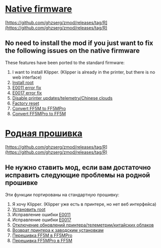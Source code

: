 # [Native firmware](https://github.com/ghzserg/zmod/releases/tag/R) 
[https://github.com/ghzserg/zmod/releases/tag/R](https://github.com/ghzserg/zmod/releases/tag/R)

## No need to install the mod if you just want to fix the following issues on the native firmware

These features have been ported to the standard firmware:
1. I want to install Klipper. (Klipper is already in the printer, but there is no web interface)
2. [Install root](https://github.com/ghzserg/zmod/tree/main/Native_firmware/root)
3. [E0011 error fix](https://github.com/ghzserg/zmod/wiki/Macros_en#fix_e0011)
4. [E0017 error fix](https://github.com/ghzserg/zmod/wiki/Macros_en#fix_e0017)
5. [Disable printer updates/telemetry/Chinese clouds](https://github.com/ghzserg/zmod/wiki/Macros_en#china_cloud)
6. [Factory reset](https://github.com/ghzserg/zmod/wiki/Setup_en#restoring-printer-to-factory-settings-required-for-mod-installation)
7. [Convert FF5M to FF5MPro](https://github.com/ghzserg/zmod/tree/main/Native_firmware/5m2Pro)
8. [Convert FF5MPro to FF5M](https://github.com/ghzserg/zmod/tree/main/Native_firmware/Pro25M)

# [Родная прошивка](https://github.com/ghzserg/zmod/releases/tag/R)
[https://github.com/ghzserg/zmod/releases/tag/R](https://github.com/ghzserg/zmod/releases/tag/R)

## Не нужно ставить мод, если вам достаточно исправить следующие проблемы на родной прошивке

Эти функции портированы на стандартную прошивку:
1. Я хочу Klipper. (Klipper уже есть в принтере, но нет веб интерфейса)
2. [Установить root](https://github.com/ghzserg/zmod/tree/main/Native_firmware/root)
3. Исправление ошибки [E0011](https://github.com/ghzserg/zmod/wiki/Macros#fix_e0011)
4. Исправление ошибки [E0017](https://github.com/ghzserg/zmod/wiki/Macros#fix_e0017)
5. [Отключение обновлений принтера/телеметрии/китайских облаков](https://github.com/ghzserg/zmod/wiki/Macros#china_cloud)
6. [Возврат принтера к заводским установкам](https://github.com/ghzserg/zmod/wiki/Setup#%D0%B2%D0%BE%D0%B7%D0%B2%D1%80%D0%B0%D1%82-%D0%BF%D1%80%D0%B8%D0%BD%D1%82%D0%B5%D1%80%D0%B0-%D0%BA-%D0%B7%D0%B0%D0%B2%D0%BE%D0%B4%D1%81%D0%BA%D0%B8%D0%BC-%D1%83%D1%81%D1%82%D0%B0%D0%BD%D0%BE%D0%B2%D0%BA%D0%B0%D0%BC-%D0%BD%D0%B5%D0%BE%D0%B1%D1%85%D0%BE%D0%B4%D0%B8%D0%BC%D0%BE-%D0%B4%D0%BB%D1%8F-%D1%83%D1%81%D1%82%D0%B0%D0%BD%D0%BE%D0%B2%D0%BA%D0%B8-%D0%BC%D0%BE%D0%B4%D0%B0)
7. [Перешивка FF5M в FF5MPro](https://github.com/ghzserg/zmod/tree/main/Native_firmware/5m2Pro)
8. [Перешивка FF5MPro в FF5M](https://github.com/ghzserg/zmod/tree/main/Native_firmware/Pro25M)
